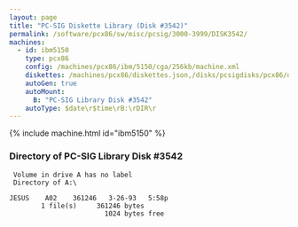 ```yaml
---
layout: page
title: "PC-SIG Diskette Library (Disk #3542)"
permalink: /software/pcx86/sw/misc/pcsig/3000-3999/DISK3542/
machines:
  - id: ibm5150
    type: pcx86
    config: /machines/pcx86/ibm/5150/cga/256kb/machine.xml
    diskettes: /machines/pcx86/diskettes.json,/disks/pcsigdisks/pcx86/diskettes.json
    autoGen: true
    autoMount:
      B: "PC-SIG Library Disk #3542"
    autoType: $date\r$time\rB:\rDIR\r
---
```


{% include machine.html id="ibm5150" %}

### Directory of PC-SIG Library Disk #3542

     Volume in drive A has no label
     Directory of A:\

    JESUS    A02    361246   3-26-93   5:58p
            1 file(s)     361246 bytes
                            1024 bytes free
